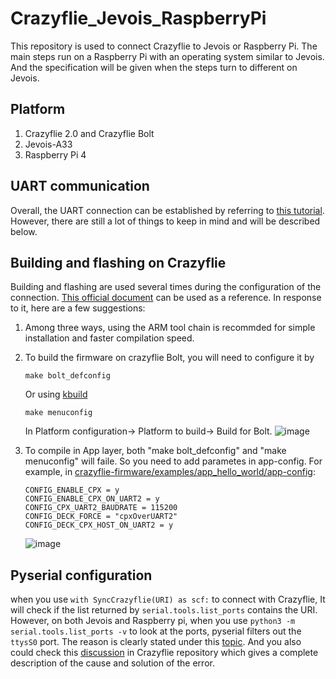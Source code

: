 # Crazyflie_Jevois_RaspberryPi
This repository is used to connect Crazyflie to Jevois or Raspberry Pi. The main steps run on a Raspberry Pi with an operating system similar to Jevois. And the specification will be given when the steps turn to different on Jevois. 

## Platform
1. Crazyflie 2.0 and Crazyflie Bolt
2. Jevois-A33
3. Raspberry Pi 4

## UART communication
Overall, the UART connection can be established by referring to [this tutorial](https://www.bitcraze.io/documentation/repository/crazyflie-lib-python/master/development/uart_communication/). However, there are still a lot of things to keep in mind and will be described below.

## Building and flashing on Crazyflie
Building and flashing are used several times during the configuration of the connection. [This official document](https://www.bitcraze.io/documentation/repository/crazyflie-firmware/master/building-and-flashing/build/) can be used as a reference. In response to it, here are a few suggestions:
1. Among three ways, using the ARM tool chain is recommded for simple installation and faster compilation speed.
2. To build the firmware on crazyflie Bolt, you will need to configure it by
   ```
   make bolt_defconfig
   ```
   Or using [kbuild](https://www.bitcraze.io/documentation/repository/crazyflie-firmware/master/development/kbuild/)
   ```
   make menuconfig
   ```
   In Platform configuration-> Platform to build-> Build for Bolt.
   ![image](https://github.com/Residualstress/Crazyflie_Jevois_RaspberryPi/assets/92587824/c101d6d3-043b-45fe-adae-166baeb29a78)

4. To compile in App layer, both "make bolt_defconfig" and "make menuconfig" will faile. So you need to add parametes in app-config. For example, in [crazyflie-firmware/examples/app_hello_world/app-config](https://github.com/bitcraze/crazyflie-firmware/blob/master/examples/app_hello_world/app-config):
   ```
   CONFIG_ENABLE_CPX = y
   CONFIG_ENABLE_CPX_ON_UART2 = y
   CONFIG_CPX_UART2_BAUDRATE = 115200
   CONFIG_DECK_FORCE = "cpxOverUART2"
   CONFIG_DECK_CPX_HOST_ON_UART2 = y
   ```
   ![image](https://github.com/Residualstress/Crazyflie_Jevois_RaspberryPi/assets/92587824/cdfe669e-0270-43c7-9034-1bfdc7f128c0)

## Pyserial configuration
when you use `with SyncCrazyflie(URI) as scf:` to connect with Crazyflie, It will check if the list returned by `serial.tools.list_ports` contains the URI. However, on both Jevois and Raspberry pi, when you use `python3 -m serial.tools.list_ports -v` to look at the ports, pyserial filters out the `ttysS0` port. The reason is clearly stated under this [topic](https://github.com/pyserial/pyserial/issues/489). And you also could check this [discussion](https://github.com/orgs/bitcraze/discussions/1224) in Crazyflie repository which gives a complete description of the cause and solution of the error.
